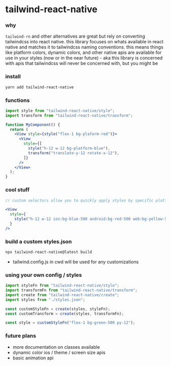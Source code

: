 # tailwind-react-native

### why

`tailwind-rn` and other alternatives are great but rely on converting tailwindcss into react native. this library focuses on whats available in react native and matches it to tailwindcss naming conventions. this means things like platform colors, dynamic colors, and other native apis are available for use in your styles (now or in the near future) - aka this library is concerned with apis that tailwindcss will never be concerned with, but you might be

### install

```bash
yarn add tailwind-react-native
```

### functions

```jsx
import style from "tailwind-react-native/style";
import transform from "tailwind-react-native/transform";

function MyComponent() {
  return (
    <View style={style("flex-1 bg-plaform-red")}>
      <View
        style={[
          style("h-12 w-12 bg-platform-blue"),
          transform("translate-y-12 rotate-x-12"),
        ]}
      />
    </View>
  );
}
```

### cool stuff

```jsx
// custom selectors allow you to quickly apply styles by specific platform

<View
  style={
    style("h-12 w-12 ios:bg-blue-500 android:bg-red-500 web:bg-yellow-500"),
  }
/>
```

### build a custom styles.json

```bash
npx tailwind-react-native@latest build
```

- tailwind.config.js in cwd will be used for any customizations

### using your own config / styles

```jsx
import styleFn from "tailwind-react-native/style";
import transformFn from "tailwind-react-native/transform";
import create from "tailwind-react-native/create";
import styles from "./styles.json";

const customStyleFn = create(styles, styleFn);
const customTransform = create(styles, transformFn);

const style = customStyleFn("flex-1 bg-green-500 py-12");
```

### future plans

- more documentation on classes available
- dynamic color ios / theme / screen size apis
- basic animation api 
